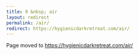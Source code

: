 ```yaml
---
title: 9 &nbsp; air
layout: redirect
permalink: /air/
redirect: https://hygienicdarkretreat.com/air/
---
```


Page moved to <https://hygienicdarkretreat.com/air/>

